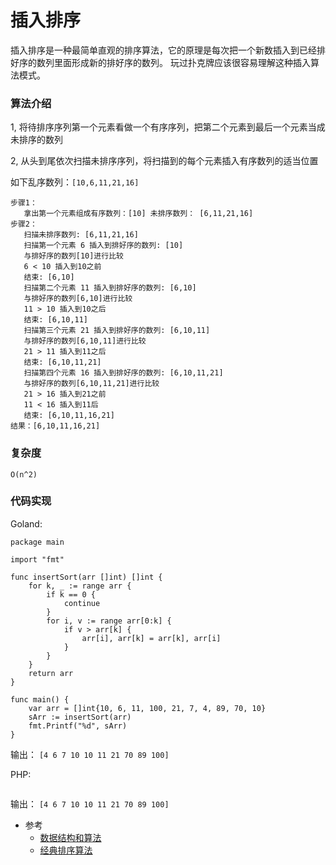 # 插入排序

插入排序是一种最简单直观的排序算法，它的原理是每次把一个新数插入到已经排好序的数列里面形成新的排好序的数列。
玩过扑克牌应该很容易理解这种插入算法模式。

### 算法介绍

1, 将待排序序列第一个元素看做一个有序序列，把第二个元素到最后一个元素当成未排序的数列

2, 从头到尾依次扫描未排序序列，将扫描到的每个元素插入有序数列的适当位置

如下乱序数列：`[10,6,11,21,16]`

```
步骤1：
   拿出第一个元素组成有序数列：[10] 未排序数列： [6,11,21,16]
步骤2：
   扫描未排序数列: [6,11,21,16]
   扫描第一个元素 6 插入到排好序的数列: [10]
   与排好序的数列[10]进行比较
   6 < 10 插入到10之前
   结束: [6,10]
   扫描第二个元素 11 插入到排好序的数列: [6,10]
   与排好序的数列[6,10]进行比较
   11 > 10 插入到10之后
   结束: [6,10,11]
   扫描第三个元素 21 插入到排好序的数列: [6,10,11]
   与排好序的数列[6,10,11]进行比较
   21 > 11 插入到11之后
   结束: [6,10,11,21]
   扫描第四个元素 16 插入到排好序的数列: [6,10,11,21]
   与排好序的数列[6,10,11,21]进行比较
   21 > 16 插入到21之前
   11 < 16 插入到11后
   结束: [6,10,11,16,21]
结果：[6,10,11,16,21]
```

### 复杂度

`O(n^2)`

### 代码实现

Goland: 
```goland
package main

import "fmt"

func insertSort(arr []int) []int {
	for k, _ := range arr {
		if k == 0 {
			continue
		}
		for i, v := range arr[0:k] {
			if v > arr[k] {
				arr[i], arr[k] = arr[k], arr[i]
			}
		}
	}
	return arr
}

func main() {
	var arr = []int{10, 6, 11, 100, 21, 7, 4, 89, 70, 10}
	sArr := insertSort(arr)
	fmt.Printf("%d", sArr)
}
```

输出： 
```[4 6 7 10 10 11 21 70 89 100]```

PHP: 
```php
```

输出： 
```[4 6 7 10 10 11 21 70 89 100]```

* 参考
    * [数据结构和算法](https://www.bookstack.cn/read/JS-Sorting-Algorithm/3.insertionSort.md)
    * [经典排序算法](https://www.bookstack.cn/read/hunterhug-goa.c/algorithm-sort-insert_sort.md)
